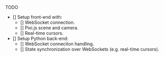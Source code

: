 TODO
- [] Setup front-end with:
    - [] WebSocket connection.
    - [] Pixi.js scene and camera.
    - [] Real-time cursors.
- [] Setup Python back-end:
    - [] WebSocket conneciton handling.
    - [] State synchronization over WebSockets (e.g. real-time cursors).
